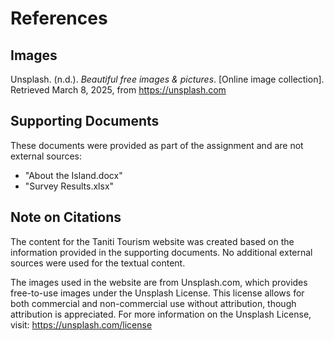 # References

## Images

Unsplash. (n.d.). *Beautiful free images & pictures*. [Online image collection]. Retrieved March 8, 2025, from https://unsplash.com

## Supporting Documents

These documents were provided as part of the assignment and are not external sources:

- "About the Island.docx"
- "Survey Results.xlsx"

## Note on Citations

The content for the Taniti Tourism website was created based on the information provided in the supporting documents. No additional external sources were used for the textual content.

The images used in the website are from Unsplash.com, which provides free-to-use images under the Unsplash License. This license allows for both commercial and non-commercial use without attribution, though attribution is appreciated. For more information on the Unsplash License, visit: https://unsplash.com/license
